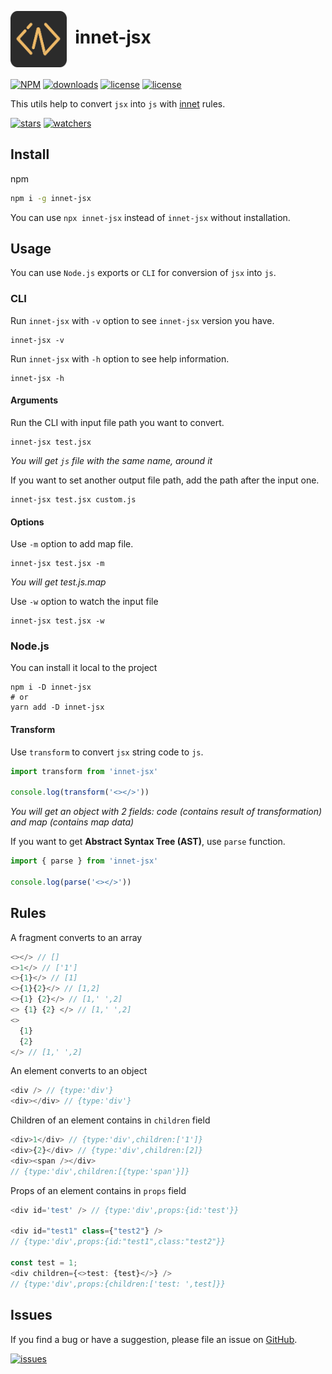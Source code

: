 <a href="https://www.npmjs.com/package/innet"><img src="https://raw.githubusercontent.com/d8corp/innet/main/logo.svg" align="left" width="90" height="90" alt="InnetJs logo by Mikhail Lysikov"></a>

# &nbsp; innet-jsx

&nbsp;

[![NPM](https://img.shields.io/npm/v/innet-jsx.svg)](https://www.npmjs.com/package/innet-jsx)
[![downloads](https://img.shields.io/npm/dm/innet-jsx.svg)](https://www.npmtrends.com/innet-jsx)
[![license](https://img.shields.io/npm/l/innet-jsx)](https://github.com/d8corp/innet-jsx/blob/main/LICENSE)
[![license](https://img.shields.io/badge/Changelog-⋮-brightgreen)](https://changelogs.xyz/innet-jsx)

This utils help to convert `jsx` into `js` with [innet](https://www.npmjs.com/package/innet) rules.

[![stars](https://img.shields.io/github/stars/d8corp/innet-jsx?style=social)](https://github.com/d8corp/innet-jsx/stargazers)
[![watchers](https://img.shields.io/github/watchers/d8corp/innet-jsx?style=social)](https://github.com/d8corp/innet-jsx/watchers)

## Install

npm
```bash
npm i -g innet-jsx
```

You can use `npx innet-jsx` instead of `innet-jsx` without installation.

## Usage
You can use `Node.js` exports or `CLI` for conversion of `jsx` into `js`.

### CLI
Run `innet-jsx` with `-v` option to see `innet-jsx` version you have.
```shell
innet-jsx -v
```

Run `innet-jsx` with `-h` option to see help information.
```shell
innet-jsx -h
```

#### Arguments
Run the CLI with input file path you want to convert.
```shell
innet-jsx test.jsx
```
*You will get `js` file with the same name, around it*

If you want to set another output file path, add the path after the input one.
```shell
innet-jsx test.jsx custom.js
```

#### Options
Use `-m` option to add map file.
```shell
innet-jsx test.jsx -m
```
*You will get test.js.map*

Use `-w` option to watch the input file
```shell
innet-jsx test.jsx -w
```

### Node.js
You can install it local to the project
```shell
npm i -D innet-jsx
# or
yarn add -D innet-jsx
```

#### Transform
Use `transform` to convert `jsx` string code to `js`.
```typescript jsx
import transform from 'innet-jsx'

console.log(transform('<></>'))
```
*You will get an object with 2 fields: code (contains result of transformation) and map (contains map data)*

If you want to get **Abstract Syntax Tree (AST)**, use `parse` function.
```typescript jsx
import { parse } from 'innet-jsx'

console.log(parse('<></>'))
```

## Rules

A fragment converts to an array
```typescript jsx
<></> // []
<>1</> // ['1']
<>{1}</> // [1]
<>{1}{2}</> // [1,2]
<>{1} {2}</> // [1,' ',2]
<> {1} {2} </> // [1,' ',2]
<>
  {1}
  {2}
</> // [1,' ',2]
```

An element converts to an object
```typescript jsx
<div /> // {type:'div'}
<div></div> // {type:'div'}
```

Children of an element contains in `children` field
```typescript jsx
<div>1</div> // {type:'div',children:['1']}
<div>{2}</div> // {type:'div',children:[2]}
<div><span /></div>
// {type:'div',children:[{type:'span'}]}
```

Props of an element contains in `props` field
```typescript jsx
<div id='test' /> // {type:'div',props:{id:'test'}}

<div id="test1" class={"test2"} />
// {type:'div',props:{id:"test1",class:"test2"}}

const test = 1;
<div children={<>test: {test}</>} />
// {type:'div',props:{children:['test: ',test]}}
```

## Issues
If you find a bug or have a suggestion, please file an issue on [GitHub](https://github.com/d8corp/innet-jsx/issues).

[![issues](https://img.shields.io/github/issues-raw/d8corp/innet-jsx)](https://github.com/d8corp/innet-jsx/issues)
